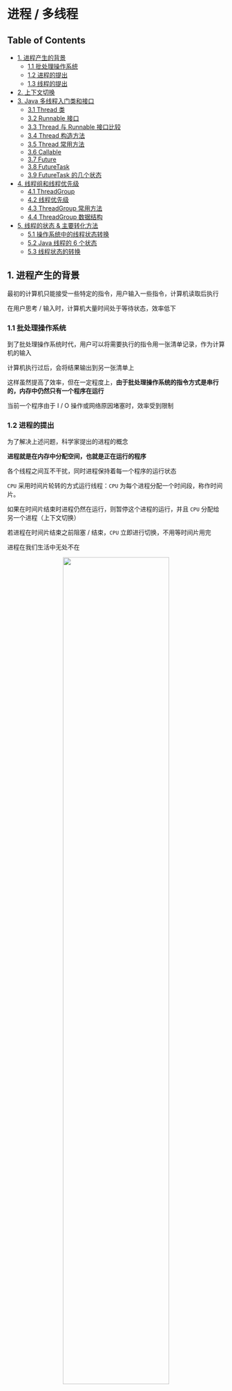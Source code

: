 # 进程 / 多线程


Table of Contents
-----------------

* [1. 进程产生的背景](#1-进程产生的背景)
   * [1.1 批处理操作系统](#11-批处理操作系统)
   * [1.2 进程的提出](#12-进程的提出)
   * [1.3 线程的提出](#13-线程的提出)
* [2. 上下文切换](#2-上下文切换)
* [3. Java 多线程入门类和接口](#3-java-多线程入门类和接口)
   * [3.1 Thread 类](#31-thread-类)
   * [3.2 Runnable 接口](#32-runnable-接口)
   * [3.3 Thread 与 Runnable 接口比较](#33-thread-与-runnable-接口比较)
   * [3.4 Thread 构造方法](#34-thread-构造方法)
   * [3.5 Thread 常用方法](#35-thread-常用方法)
   * [3.6 Callable](#36-callable)
   * [3.7 Future](#37-future)
   * [3.8 FutureTask](#38-futuretask)
   * [3.9 FutureTask 的几个状态](#39-futuretask-的几个状态)
* [4. 线程组和线程优先级](#4-线程组和线程优先级)
   * [4.1 ThreadGroup](#41-threadgroup)
   * [4.2 线程优先级](#42-线程优先级)
   * [4.3 ThreadGroup 常用方法](#43-threadgroup-常用方法)
   * [4.4 ThreadGroup 数据结构](#44-threadgroup-数据结构)
* [5. 线程的状态 &amp; 主要转化方法](#5-线程的状态--主要转化方法)
   * [5.1 操作系统中的线程状态转换](#51-操作系统中的线程状态转换)
   * [5.2 Java 线程的 6 个状态](#52-java-线程的-6-个状态)
   * [5.3 线程状态的转换](#53-线程状态的转换)
   
   


## 1. 进程产生的背景

最初的计算机只能接受一些特定的指令，用户输入一些指令，计算机读取后执行

在用户思考 / 输入时，计算机大量时间处于等待状态，效率低下



### 1.1 批处理操作系统

到了批处理操作系统时代，用户可以将需要执行的指令用一张清单记录，作为计算机的输入

计算机执行过后，会将结果输出到另一张清单上

这样虽然提高了效率，但在一定程度上，**由于批处理操作系统的指令方式是串行的，内存中仍然只有一个程序在运行**

当前一个程序由于 I / O 操作或网络原因堵塞时，效率受到限制



### 1.2 进程的提出

为了解决上述问题，科学家提出的进程的概念



**进程就是在内存中分配空间，也就是正在运行的程序**



各个线程之间互不干扰，同时进程保持着每一个程序的运行状态

`CPU` 采用时间片轮转的方式运行线程：`CPU` 为每个进程分配一个时间段，称作时间片。

如果在时间片结束时进程仍然在运行，则暂停这个进程的运行，并且 `CPU` 分配给另一个进程（上下文切换）

若进程在时间片结束之前阻塞 / 结束，`CPU` 立即进行切换，不用等时间片用完





进程在我们生活中无处不在

<div align="center"> <img src="image-20200823191846339.png" width="70%"/> </div><br>




### 1.3 线程的提出

虽然进程的出现再次提升了操作系统的性能，但随着时间的推移，人们并不满足一个进程在一段时间内只能做一件事情。如果一个线程有多个子任务时，只能逐个地执行这些子任务，很影响效率

<div align="center"> <img src="image-20200916154100263.png" width="70%"/> </div><br>

那能否让这些子任务同时执行呢？于是人们又提出了线程的概念

**让一个线程执行一个子任务，则一个进程就包含了多个线程**



<div align="center"> <img src="process.png" width="30%"/> </div><br>






## 2. 上下文切换

上下文切换指的是 `CPU` 从一个进程 / 线程切换到另一个进程 / 线程



上下文切换通常是计算密集型，故线程不是越多越好。如何减少系统中上下文切换次数，是提升多线程性能的一个重点课题









## 3. Java 多线程入门类和接口

### 3.1 Thread 类

创建一个 `t1` 线程

重写 `run` 方法，即需要实现的任务

调用 `start` 方法开启线程

```java
@Slf4j
public class App {

    public static void main(String[] args) {
        Thread t1 = new Thread() {
            @Override
            public void run() {
                log.info("t1 here!");
            }
        };
        t1.setName("t1");
        t1.start();
        log.info("main here!");
    }

}
```

可见两个线程在同时抢夺 `CPU` 资源，执行顺序不一致

<div align="center"> <img src="image-20200822181506998.png" width="30%"/> </div><br>

<div align="center"> <img src="image-20200822181542006.png" width="30%"/> </div><br>

⚠️注意：

调用 `start()` 后，该线程才算启动！

> 在程序中调用了 start() 方法后，虚拟机会先为我们创建一个线程，然后等到这个线程第一次得到时间片时再调用 run() 方法
>
>
> 注意不可多次调用 start() 方法



### 3.2 Runnable 接口

```java
@Slf4j
public class App {

    public static void main(String[] args) {

        Runnable r1 = new Runnable() {
            public void run() {
                log.info("t1 here!");
            }
        };

        Thread t1 = new Thread(r1, "t1");
        t1.start();

        log.info("main here!");
    }

}
```





<div align="center"> <img src="image-20200822182313069.png" width="30%"/> </div><br>


<div align="center"> <img src="image-20200822182330205.png" width="30%"/> </div><br>

使用 `lambda expression` 进行简化

```java
@Slf4j
public class App {

    public static void main(String[] args) {

        Runnable r1 = () -> {
            log.info("t1 here!");
        };

        Thread t1 = new Thread(r1, "t1");
        t1.start();

        log.info("main here!");
    }

}
```

### 3.3 Thread 与 Runnable 接口比较

- 底层实现原理一样
- 推荐使用实现 `runnable` 接口的方式（降低耦合度）

调用 `Thread` 类的构造方法传入 `runnable` 接口时，底层也是重写了 `Thread` 类的 `run` 方法

```java
public Thread(Runnable target, String name) {
    init(null, target, name, 0);
}


private void init(ThreadGroup g, Runnable target, String name,
                  long stackSize, AccessControlContext acc,
                  boolean inheritThreadLocals) {
}


@Override
public void run() {
    if (target != null) {
        target.run();
    }
}
```

### 3.4 Thread 构造方法

**Thread.java**

```java
public Thread(Runnable target) {
  init(null, target, "Thread-" + nextThreadNum(), 0);
}


// Initializes a Thread
private void init(ThreadGroup g, Runnable target, String name,
                  long stackSize, AccessControlContext acc,
                  boolean inheritThreadLocals) {
```









### 3.5 Thread 常用方法









### 3.6 Callable









### 3.7 Future







### 3.8 FutureTask













### 3.9 FutureTask 的几个状态





## 4. 线程组和线程优先级

### 4.1 ThreadGroup







### 4.2 线程优先级









### 4.3 ThreadGroup 常用方法









### 4.4 ThreadGroup 数据结构

### 

## 5. 线程的状态 & 主要转化方法

### 5.1 操作系统中的线程状态转换











### 5.2 Java 线程的 6 个状态









### 5.3 线程状态的转换


